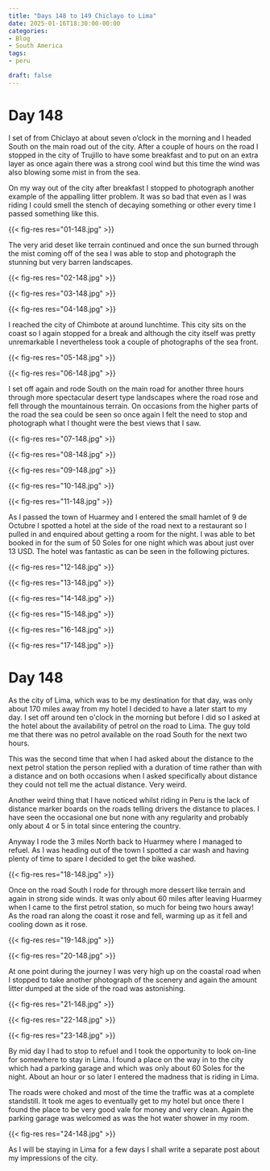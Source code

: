 ```yaml
---
title: "Days 148 to 149 Chiclayo to Lima"
date: 2025-01-16T18:30:00-00:00
categories:
- Blog
- South America
tags:
- peru

draft: false
---
```


# Day 148

I set of from Chiclayo at about seven o’clock in the morning and I headed South on the main road out of the city. After a couple of hours on the road I stopped in the city of Trujillo to have some breakfast and to put on an extra layer as once again there was a strong cool wind but this time the wind was also blowing some mist in from the sea.

On my way out of the city after breakfast I stopped to photograph another example of the appalling litter problem. It was so bad that even as I was riding I could smell the stench of decaying something or other every time I passed something like this.

{{< fig-res res="01-148.jpg" >}}

The very arid deset like terrain continued and once the sun burned through the mist coming off of the sea I was able to stop and photograph the stunning but very barren landscapes.

{{< fig-res res="02-148.jpg" >}}

{{< fig-res res="03-148.jpg" >}}

{{< fig-res res="04-148.jpg" >}}

I reached the city of Chimbote at around lunchtime. This city sits on the coast so I again stopped for a break and although the city itself was pretty unremarkable I nevertheless took a couple of photographs of the sea front.

{{< fig-res res="05-148.jpg" >}}

{{< fig-res res="06-148.jpg" >}}

I set off again and rode South on the main road for another three hours through more spectacular desert type landscapes where the road rose and fell through the mountainous terrain. On occasions from the higher parts of the road the sea could be seen so once again I felt the need to stop and photograph what I thought were the best views that I saw.

{{< fig-res res="07-148.jpg" >}}

{{< fig-res res="08-148.jpg" >}}

{{< fig-res res="09-148.jpg" >}}

{{< fig-res res="10-148.jpg" >}}

{{< fig-res res="11-148.jpg" >}}

As I passed the town of Huarmey and I entered the small hamlet of 9 de Octubre I spotted a hotel at the side of the road next to a restaurant so I pulled in and enquired about getting a room for the night. I was able to bet booked in for the sum of 50 Soles for one night which was about just over 13 USD. The hotel was fantastic as can be seen in the following pictures.

{{< fig-res res="12-148.jpg" >}}

{{< fig-res res="13-148.jpg" >}}

{{< fig-res res="14-148.jpg" >}}

{{< fig-res res="15-148.jpg" >}}

{{< fig-res res="16-148.jpg" >}}

{{< fig-res res="17-148.jpg" >}}

# Day 148

As the city of Lima, which was to be my destination for that day, was only about 170 miles away from my hotel I decided to have a later start to my day. I set off around ten o'clock in the morning but before I did so I asked at the hotel about the availability of petrol on the road to Lima. The guy told me that there was no petrol available on the road South for the next two hours.

This was the second time that when I had asked about the distance to the next petrol station the person replied with a duration of time rather than with a distance and on both occasions when I asked specifically about distance they could not tell me the actual distance. Very weird.

Another weird thing that I have noticed whilst riding in Peru is the lack of distance marker boards on the roads telling drivers the distance to places. I have seen the occasional one but none with any regularity and probably only about 4 or 5 in total since entering the country.

Anyway I rode the 3 miles North back to Huarmey where I managed to refuel. As I was heading out of the town I spotted a car wash and having plenty of time to spare I decided to get the bike washed.

{{< fig-res res="18-148.jpg" >}}

Once on the road South I rode for through more dessert like terrain and again in strong side winds. It was only about 60 miles  after leaving Huarmey when I came to the first petrol station, so much for being two hours away! As the road ran along the coast it rose and fell, warming up as it fell and cooling down as it rose. 

{{< fig-res res="19-148.jpg" >}}

{{< fig-res res="20-148.jpg" >}}

At one point during the journey I was very high up on the coastal road when I stopped to take another photograph of the scenery and again the amount litter dumped at the side of the road was astonishing.

{{< fig-res res="21-148.jpg" >}}

{{< fig-res res="22-148.jpg" >}}

{{< fig-res res="23-148.jpg" >}}

By mid day I had to stop to refuel and I took the opportunity to look on-line for somewhere to stay in Lima. I found a place on the way in to the city which had a parking garage and which was only about 60 Soles for the night. About an hour or so later I entered the madness that is riding in Lima.

The roads were choked and most of the time the traffic was at a complete standstill. It took me ages to eventually get to my hotel but once there I found the place to be very good vale for money and very clean. Again the parking garage was welcomed as was the hot water shower in my room. 

{{< fig-res res="24-148.jpg" >}}

As I will be staying in Lima for a few days I shall write a separate post about my impressions of the city.